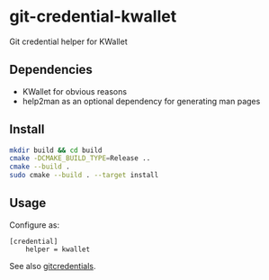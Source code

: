 # git-credential-kwallet
Git credential helper for KWallet

## Dependencies
* KWallet for obvious reasons
* help2man as an optional dependency for generating man pages

## Install
```bash
mkdir build && cd build
cmake -DCMAKE_BUILD_TYPE=Release ..
cmake --build .
sudo cmake --build . --target install
```

## Usage
Configure as:
```
[credential]
    helper = kwallet
```
See also [gitcredentials](https://git-scm.com/docs/gitcredentials).
